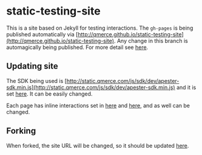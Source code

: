 # static-testing-site
This is a site based on Jekyll for testing interactions.
The `gh-pages` is being published automatically via [http://qmerce.github.io/static-testing-site](http://qmerce.github.io/static-testing-site).
Any change in this branch is automagically being published.
For more detail see [here](https://pages.github.com/).

## Updating site
The SDK being used is [http://static.qmerce.com/js/sdk/dev/apester-sdk.min.js](http://static.qmerce.com/js/sdk/dev/apester-sdk.min.js) and it is set [here](https://github.com/Qmerce/static-testing-site/blob/gh-pages/_includes/head.html#L54). It can be easily changed.

Each page has inline interactions set in [here](https://github.com/Qmerce/static-testing-site/blob/gh-pages/_layouts/page.html) and [here](https://github.com/Qmerce/static-testing-site/blob/gh-pages/_layouts/post.html), and as well can be changed.

## Forking
When forked, the site URL will be changed, so it should be updated [here](https://github.com/Qmerce/static-testing-site/blob/gh-pages/_config.yml#L8).
